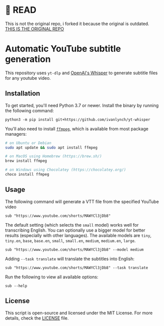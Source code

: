 # 🚨 READ
This is not the original repo, i forked it because the original is outdated. [THIS IS THE ORIGINAL REPO](https://openai.com/blog/whisper)

# Automatic YouTube subtitle generation

This repository uses `yt-dlp` and [OpenAI's Whisper](https://openai.com/blog/whisper) to generate subtitle files for any youtube video.

## Installation

To get started, you'll need Python 3.7 or newer. Install the binary by running the following command:

    python3 -m pip install git+https://github.com/ivanlynch/yt-whisper

You'll also need to install [`ffmpeg`](https://ffmpeg.org/), which is available from most package managers:

```bash
# on Ubuntu or Debian
sudo apt update && sudo apt install ffmpeg

# on MacOS using Homebrew (https://brew.sh/)
brew install ffmpeg

# on Windows using Chocolatey (https://chocolatey.org/)
choco install ffmpeg
```

## Usage

The following command will generate a VTT file from the specified YouTube video

    sub "https://www.youtube.com/shorts/MAWYCl3jDb8"

The default setting (which selects the `small` model) works well for transcribing English. You can optionally use a bigger model for better results (especially with other languages). The available models are `tiny`, `tiny.en`, `base`, `base.en`, `small`, `small.en`, `medium`, `medium.en`, `large`.

    sub "https://www.youtube.com/shorts/MAWYCl3jDb8" --model medium

Adding `--task translate` will translate the subtitles into English:

    sub "https://www.youtube.com/shorts/MAWYCl3jDb8" --task translate

Run the following to view all available options:

    sub --help

## License

This script is open-source and licensed under the MIT License. For more details, check the [LICENSE](LICENSE) file.
